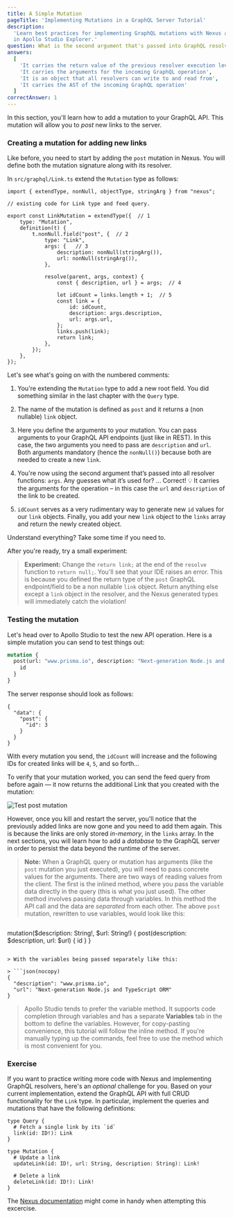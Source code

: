 ```yaml
---
title: A Simple Mutation
pageTitle: 'Implementing Mutations in a GraphQL Server Tutorial'
description:
  'Learn best practices for implementing GraphQL mutations with Nexus and TypeScript. Test your implementation
  in Apollo Studio Explorer.'
question: What is the second argument that's passed into GraphQL resolvers used for?
answers:
  [
    'It carries the return value of the previous resolver execution level',
    'It carries the arguments for the incoming GraphQL operation',
    'It is an object that all resolvers can write to and read from',
    'It carries the AST of the incoming GraphQL operation'
  ]
correctAnswer: 1
---
```


In this section, you'll learn how to add a mutation to your GraphQL API. This mutation will allow you to _post_ new links
to the server.

### Creating a mutation for adding new links

Like before, you need to start by adding the `post` mutation in Nexus. You will define both the mutation signature along with its resolver. 



<Instruction>

In `src/graphql/Link.ts` extend the `Mutation` type as follows: 

```typescript{1,5-37}(path="../hackernews-typescript/src/graphql/Link.ts")
import { extendType, nonNull, objectType, stringArg } from "nexus";   

// existing code for Link type and feed query. 

export const LinkMutation = extendType({  // 1
    type: "Mutation",    
    definition(t) {
        t.nonNull.field("post", {  // 2
            type: "Link",  
            args: {   // 3
                description: nonNull(stringArg()),
                url: nonNull(stringArg()),
            },
            
            resolve(parent, args, context) {    
                const { description, url } = args;  // 4
                
                let idCount = links.length + 1;  // 5
                const link = {
                    id: idCount,
                    description: args.description,
                    url: args.url,
                };
                links.push(link);
                return link;
            },
        });
    },
});

```

</Instruction>

Let's see what's going on with the numbered comments: 

1. You're extending the `Mutation` type to add a new root field. You did something similar in the last chapter with the `Query` type.  

2. The name of the mutation is defined as `post` and it returns a (non nullable) `link` object. 

3. Here you define the arguments to your mutation. You can pass arguments to your GraphQL API endpoints (just like in REST). In this case, the two arguments you need to pass are `description` and `url`. Both arguments mandatory (hence the `nonNull()`) because both are needed to create a new `link`.  

4. You're now using the second argument that’s passed into all resolver functions: `args`. Any guesses what it’s used for? ... Correct! 💡 It carries the arguments for the operation – in this case the `url` and `description` of the link to be created.

5. `idCount` serves as a very rudimentary way to generate new `id` values for our `link` objects. Finally, you add your new `link` object to the `links` array and return the newly created object. 

Understand everything? Take some time if you need to. 

After you're ready, try a small experiment: 


> **Experiment:** Change the `return link;` at the end of the `resolve` function to `return null;`. You'll see that your IDE raises an error. This is because you defined the return type of the `post` GraphQL endpoint/field to be a non nullable `link` object. Return anything else except a `link` object in the resolver, and the Nexus generated types will immediately catch the violation! 

### Testing the mutation 

Let's head over to Apollo Studio to test the new API operation. Here is a simple mutation you can send to test things out: 

```graphql
mutation {
  post(url: "www.prisma.io", description: "Next-generation Node.js and TypeScript ORM") {
    id
  }
}
```

The server response should look as follows:
```json(nocopy)
{
  "data": {
    "post": {
      "id": 3
    }
  }
}
```

With every mutation you send, the `idCount` will increase and the following IDs for created links will be `4`, `5`, and so forth…

To verify that your mutation worked, you can send the feed query from before again — it now returns the additional Link that you created with the mutation:

![Test post mutation](https://i.imgur.com/frPk28Z.gif)

However, once you kill and restart the server, you'll notice that the previously added links are now gone and you need
to add them again. This is because the links are only stored _in-memory_, in the `links` array. In the next sections,
you will learn how to add a _database_ to the GraphQL server in order to persist the data beyond the runtime of the
server.



 > **Note:** When a GraphQL query or mutation has arguments (like the `post` mutation you just executed), you will need to pass concrete values for the arguments. There are two ways of reading values from the client. The first is the inlined method, where you pass the variable data directly in the query (this is what you just used). The other method involves passing data through variables. In this method the API call and the data are _separated_ from each other. The above `post` mutation, rewritten to use variables, would look like this: 

> ```graphql(nocopy)
mutation($description: String!, $url: String!) {
  post(description: $description, url: $url) {
    id
  }
}
```

> With the variables being passed separately like this: 

> ```json(nocopy)
{
  "description": "www.prisma.io",
  "url": "Next-generation Node.js and TypeScript ORM"
}
```

> Apollo Studio tends to prefer the variable method. It supports code completion through variables and has a separate **Variables** tab in the bottom to define the variables. However, for copy-pasting convenience, this tutorial will follow the inline method. If you're manually typing up the commands, feel free to use the method which is most convenient for you.

### Exercise

If you want to practice writing more code with Nexus and implementing GraphQL resolvers, here's an _optional_ challenge for you. Based on your
current implementation, extend the GraphQL API with full CRUD functionality for the `Link` type. In particular,
implement the queries and mutations that have the following definitions:

```graphql(nocopy)
type Query {
  # Fetch a single link by its `id`
  link(id: ID!): Link
}

type Mutation {
  # Update a link
  updateLink(id: ID!, url: String, description: String): Link!

  # Delete a link
  deleteLink(id: ID!): Link!
}
```

The [Nexus documentation](https://nexusjs.org/docs/) might come in handy when attempting this excercise. 
